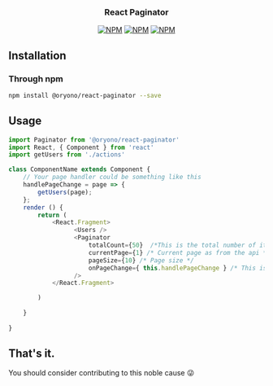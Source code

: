 <h3 align="center">React Paginator</h3>

<p align="center">
<a href="https://www.npmjs.com/package/@oryono/react-paginator"><img src="https://img.shields.io/npm/v/@oryono/react-paginator.svg" alt="NPM"></a>
<a href="https://www.npmjs.com/package/@oryono/react-paginator?minimal=true"><img src="https://img.shields.io/npm/dt/@oryono/react-paginator.svg" alt="NPM"></a>
<a href="https://www.npmjs.com/package/@oryono/react-paginator"><img src="https://img.shields.io/npm/l/@oryono/react-paginator.svg" alt="NPM"></a>
</p>


## Installation

### Through npm
``` bash
npm install @oryono/react-paginator --save
```

## Usage

```js
import Paginator from '@oryono/react-paginator'
import React, { Component } from 'react'
import getUsers from './actions'

class ComponentName extends Component {
    // Your page handler could be something like this
    handlePageChange = page => {
        getUsers(page);
    };
    render () {
        return (
            <React.Fragment>
                  <Users />
                  <Paginator
                      totalCount={50}  /*This is the total number of items */
                      currentPage={1} /* Current page as from the api */
                      pageSize={10} /* Page size */
                      onPageChange={ this.handlePageChange } /* This is what happens when a page is clicked */
                  />
            </React.Fragment>

        )
                
    }
                
}
```

## That's it.
You should consider contributing to this noble cause 😜




